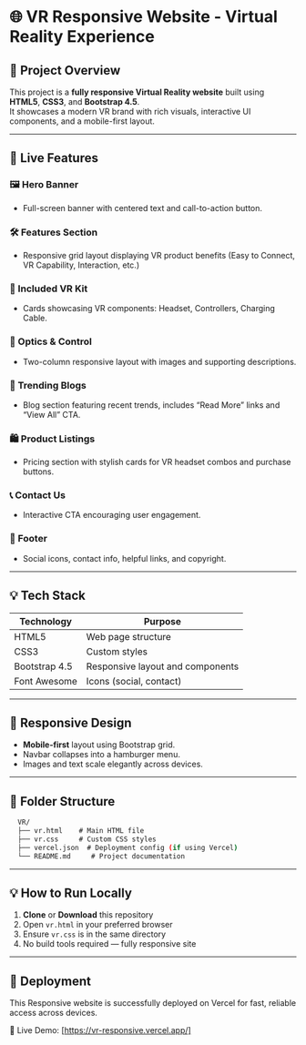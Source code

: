 # 🌐 VR Responsive Website - Virtual Reality Experience

## 🧩 Project Overview

This project is a **fully responsive Virtual Reality website** built using **HTML5**, **CSS3**, and **Bootstrap 4.5**.  
It showcases a modern VR brand with rich visuals, interactive UI components, and a mobile-first layout.

---

## 🚀 Live Features

### 🖼️ Hero Banner  
- Full-screen banner with centered text and call-to-action button.

### 🛠️ Features Section  
- Responsive grid layout displaying VR product benefits (Easy to Connect, VR Capability, Interaction, etc.)

### 🎁 Included VR Kit  
- Cards showcasing VR components: Headset, Controllers, Charging Cable.

### 🔬 Optics & Control  
- Two-column responsive layout with images and supporting descriptions.

### 📰 Trending Blogs  
- Blog section featuring recent trends, includes “Read More” links and “View All” CTA.

### 🛍️ Product Listings  
- Pricing section with stylish cards for VR headset combos and purchase buttons.

### 📞 Contact Us  
- Interactive CTA encouraging user engagement.

### 🦶 Footer  
- Social icons, contact info, helpful links, and copyright.

---

## 💡 Tech Stack

| Technology     | Purpose                                |
|----------------|----------------------------------------|
| HTML5          | Web page structure                     |
| CSS3           | Custom styles                          |
| Bootstrap 4.5  | Responsive layout and components       |
| Font Awesome   | Icons (social, contact)                |

---

## 📱 Responsive Design

- **Mobile-first** layout using Bootstrap grid.
- Navbar collapses into a hamburger menu.
- Images and text scale elegantly across devices.

---

## 📂 Folder Structure

```bash
  VR/  
  ├── vr.html    # Main HTML file  
  ├── vr.css     # Custom CSS styles   
  ├── vercel.json  # Deployment config (if using Vercel)  
  └── README.md     # Project documentation  
```

---

## 💡 How to Run Locally

1. **Clone** or **Download** this repository  
2. Open `vr.html` in your preferred browser  
3. Ensure `vr.css` is in the same directory  
4. No build tools required — fully responsive site  

---

## 🚀 Deployment

This Responsive website is successfully deployed on Vercel for fast, reliable access across devices.

🔗 Live Demo: [https://vr-responsive.vercel.app/]


